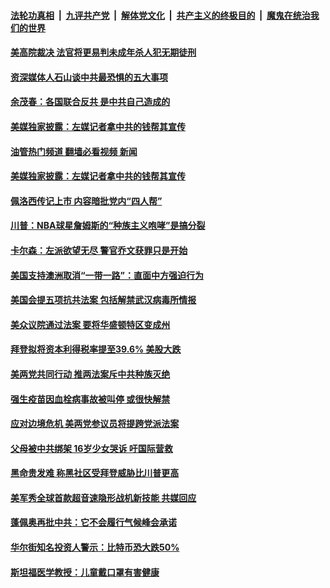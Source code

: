 ####  [法轮功真相](../../../../basic/blob/master/README.md?t=04240331) &nbsp;|&nbsp; [九评共产党](../../../../9ping.md/blob/master/README.md?t=04240331) &nbsp;|&nbsp; [解体党文化](../../../../jtdwh.md/blob/master/README.md?t=04240331)  &nbsp;|&nbsp; [共产主义的终极目的](../../../../gczydzjmd.md/blob/master/README.md?t=04240331) &nbsp;|&nbsp; [魔鬼在统治我们的世界](../../../../mgztzwmdsj.md/blob/master/README.md?t=04240331) 

#### [美高院裁决 法官将更易判未成年杀人犯无期徒刑](../pages/soh6/498146.md?t=04240331) 
#### [资深媒体人石山谈中共最恐惧的五大事项](../pages/soh6/498125.md?t=04240331) 
#### [余茂春：各国联合反共 是中共自己造成的](../pages/soh6/498128.md?t=04240331) 
#### [美媒独家披露：左媒记者拿中共的钱帮其宣传](../pages/soh6/498104.md?t=04240331) 
#### [油管热门频道 翻墙必看视频 新闻](http://159.65.108.143:81/youtube.html)
#### [美媒独家披露：左媒记者拿中共的钱帮其宣传](../pages/soh6/498104.md?t=04240331) 
#### [佩洛西传记上市 内容暗批党内“四人帮”](../pages/soh6/498098.md?t=04240331) 
#### [川普：NBA球星詹姆斯的“种族主义咆哮”是搞分裂](../pages/soh6/498047.md?t=04240331) 
#### [卡尔森：左派欲望无尽 警官乔文获罪只是开始](../pages/soh6/498086.md?t=04240331) 
#### [美国支持澳洲取消“一带一路”：直面中方强迫行为](../pages/soh6/497885.md?t=04240331) 
#### [美国会提五项抗共法案 包括解禁武汉病毒所情报](../pages/soh6/497879.md?t=04240331) 
#### [美众议院通过法案 要将华盛顿特区变成州](../pages/soh6/497858.md?t=04240331) 
#### [拜登拟将资本利得税率提至39.6% 美股大跌](../pages/soh6/497843.md?t=04240331) 
#### [美两党共同行动 推两法案斥中共种族灭绝](../pages/soh6/497825.md?t=04240331) 
#### [强生疫苗因血栓病事故被叫停 或很快解禁](../pages/soh6/497804.md?t=04240331) 
#### [应对边境危机 美两党参议员将提跨党派法案](../pages/soh6/497780.md?t=04240331) 
#### [父母被中共绑架 16岁少女哭诉 吁国际营救](../pages/soh6/497777.md?t=04240331) 
#### [黑命贵发难 称黑社区受拜登威胁比川普更高](../pages/soh6/497765.md?t=04240331) 
#### [美军秀全球首款超音速隐形战机新技能 共媒回应](../pages/soh6/497744.md?t=04240331) 
#### [蓬佩奥再批中共：它不会履行气候峰会承诺](../pages/soh6/497732.md?t=04240331) 
#### [华尔街知名投资人警示：比特币恐大跌50%](../pages/soh6/497726.md?t=04240331) 
#### [斯坦福医学教授：儿童戴口罩有害健康](../pages/soh6/497693.md?t=04240331) 
<img src='http://gfw-breaker.win/goodnews/indexes/soh6.md' width='0px' height='0px'/>

